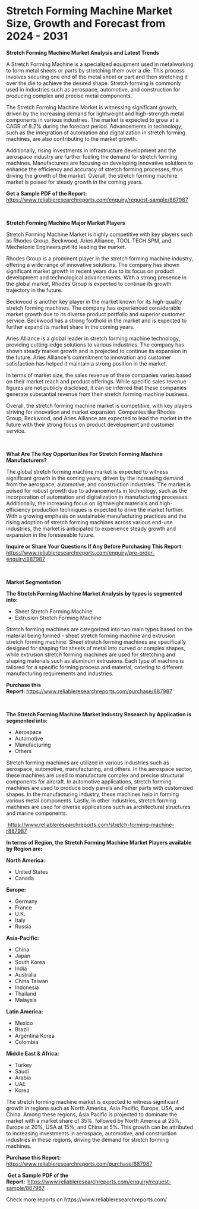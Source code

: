 <p><h1>Stretch Forming Machine Market Size, Growth and Forecast from 2024 - 2031</h1></p><p><strong>Stretch Forming Machine Market Analysis and Latest Trends</strong></p>
<p><p>A Stretch Forming Machine is a specialized equipment used in metalworking to form metal sheets or parts by stretching them over a die. This process involves securing one end of the metal sheet or part and then stretching it over the die to achieve the desired shape. Stretch forming is commonly used in industries such as aerospace, automotive, and construction for producing complex and precise metal components.</p><p>The Stretch Forming Machine Market is witnessing significant growth, driven by the increasing demand for lightweight and high-strength metal components in various industries. The market is expected to grow at a CAGR of 8.2% during the forecast period. Advancements in technology, such as the integration of automation and digitalization in stretch forming machines, are also contributing to the market growth.</p><p>Additionally, rising investments in infrastructure development and the aerospace industry are further fueling the demand for stretch forming machines. Manufacturers are focusing on developing innovative solutions to enhance the efficiency and accuracy of stretch forming processes, thus driving the growth of the market. Overall, the stretch forming machine market is poised for steady growth in the coming years.</p></p>
<p><strong>Get a Sample PDF of the Report:&nbsp;</strong> <a href="https://www.reliableresearchreports.com/enquiry/request-sample/887987">https://www.reliableresearchreports.com/enquiry/request-sample/887987</a></p>
<p>&nbsp;</p>
<p><strong>Stretch Forming Machine Major Market Players</strong></p>
<p><p>Stretch Forming Machine Market is highly competitive with key players such as Rhodes Group, Beckwood, Aries Alliance, TOOL TECH SPM, and Mechelonic Engineers pvt ltd leading the market. </p><p>Rhodes Group is a prominent player in the stretch forming machine industry, offering a wide range of innovative solutions. The company has shown significant market growth in recent years due to its focus on product development and technological advancements. With a strong presence in the global market, Rhodes Group is expected to continue its growth trajectory in the future.</p><p>Beckwood is another key player in the market known for its high-quality stretch forming machines. The company has experienced considerable market growth due to its diverse product portfolio and superior customer service. Beckwood has a strong foothold in the market and is expected to further expand its market share in the coming years.</p><p>Aries Alliance is a global leader in stretch forming machine technology, providing cutting-edge solutions to various industries. The company has shown steady market growth and is projected to continue its expansion in the future. Aries Alliance's commitment to innovation and customer satisfaction has helped it maintain a strong position in the market.</p><p>In terms of market size, the sales revenue of these companies varies based on their market reach and product offerings. While specific sales revenue figures are not publicly disclosed, it can be inferred that these companies generate substantial revenue from their stretch forming machine business.</p><p>Overall, the stretch forming machine market is competitive, with key players striving for innovation and market expansion. Companies like Rhodes Group, Beckwood, and Aries Alliance are expected to lead the market in the future with their strong focus on product development and customer service.</p></p>
<p>&nbsp;</p>
<p><strong>What Are The Key Opportunities For Stretch Forming Machine Manufacturers?</strong></p>
<p><p>The global stretch forming machine market is expected to witness significant growth in the coming years, driven by the increasing demand from the aerospace, automotive, and construction industries. The market is poised for robust growth due to advancements in technology, such as the incorporation of automation and digitalization in manufacturing processes. Additionally, the increasing focus on lightweight materials and high-efficiency production techniques is expected to drive the market further. With a growing emphasis on sustainable manufacturing practices and the rising adoption of stretch forming machines across various end-use industries, the market is anticipated to experience steady growth and expansion in the foreseeable future.</p></p>
<p><strong>Inquire or Share Your Questions If Any Before Purchasing This Report:</strong> <a href="https://www.reliableresearchreports.com/enquiry/pre-order-enquiry/887987">https://www.reliableresearchreports.com/enquiry/pre-order-enquiry/887987</a></p>
<p>&nbsp;</p>
<p><strong>Market Segmentation</strong></p>
<p><strong>The Stretch Forming Machine Market Analysis by types is segmented into:</strong></p>
<p><ul><li>Sheet Stretch Forming Machine</li><li>Extrusion Stretch Forming Machine</li></ul></p>
<p><p>Stretch forming machines are categorized into two main types based on the material being formed - sheet stretch forming machine and extrusion stretch forming machine. Sheet stretch forming machines are specifically designed for shaping flat sheets of metal into curved or complex shapes, while extrusion stretch forming machines are used for stretching and shaping materials such as aluminum extrusions. Each type of machine is tailored for a specific forming process and material, catering to different manufacturing requirements and industries.</p></p>
<p><strong>Purchase this Report:&nbsp;</strong><a href="https://www.reliableresearchreports.com/purchase/887987">https://www.reliableresearchreports.com/purchase/887987</a></p>
<p>&nbsp;</p>
<p><strong>The Stretch Forming Machine Market Industry Research by Application is segmented into:</strong></p>
<p><ul><li>Aerospace</li><li>Automotive</li><li>Manufacturing</li><li>Others</li></ul></p>
<p><p>Stretch forming machines are utilized in various industries such as aerospace, automotive, manufacturing, and others. In the aerospace sector, these machines are used to manufacture complex and precise structural components for aircraft. In automotive applications, stretch forming machines are used to produce body panels and other parts with customized shapes. In the manufacturing industry, these machines help in forming various metal components. Lastly, in other industries, stretch forming machines are used for diverse applications such as architectural structures and marine components.</p></p>
<p><a href="https://www.reliableresearchreports.com/stretch-forming-machine-r887987">&nbsp;https://www.reliableresearchreports.com/stretch-forming-machine-r887987</a></p>
<p><strong>In terms of Region, the Stretch Forming Machine Market Players available by Region are:</strong></p>
<p>
    <p> <strong> North America: </strong>
        <ul>
            <li>United States</li>
            <li>Canada</li>
        </ul>
        </p> 
    <p> <strong> Europe: </strong>
        <ul>
            <li>Germany</li>
            <li>France</li>
            <li>U.K.</li>
            <li>Italy</li>
            <li>Russia</li>
        </ul>
        </p> 
    <p> <strong> Asia-Pacific: </strong>
        <ul>
            <li>China</li>
            <li>Japan</li>
            <li>South Korea</li>
            <li>India</li>
            <li>Australia</li>
            <li>China Taiwan</li>
            <li>Indonesia</li>
            <li>Thailand</li>
            <li>Malaysia</li>
        </ul>
        </p> 
    <p> <strong> Latin America: </strong>
        <ul>
            <li>Mexico</li>
            <li>Brazil</li>
            <li>Argentina Korea</li>
            <li>Colombia</li>
        </ul>
        </p> 
    <p> <strong> Middle East & Africa: </strong>
        <ul>
            <li>Turkey</li>
            <li>Saudi</li>
            <li>Arabia</li>
            <li>UAE</li>
            <li>Korea</li>
        </ul>
    </p>
    </p>
<p><p>The stretch forming machine market is expected to witness significant growth in regions such as North America, Asia Pacific, Europe, USA, and China. Among these regions, Asia Pacific is projected to dominate the market with a market share of 35%, followed by North America at 25%, Europe at 20%, USA at 15%, and China at 5%. This growth can be attributed to increasing investments in aerospace, automotive, and construction industries in these regions, driving the demand for stretch forming machines.</p></p>
<p><strong>Purchase this Report: </strong><a href="https://www.reliableresearchreports.com/purchase/887987">https://www.reliableresearchreports.com/purchase/887987</a></p>
<p>&nbsp;<strong>Get a Sample PDF of the Report:&nbsp;&nbsp;</strong><a href="https://www.reliableresearchreports.com/enquiry/request-sample/887987">https://www.reliableresearchreports.com/enquiry/request-sample/887987</a></p>
<p><strong></strong></p>
<p>Check more reports on https://www.reliableresearchreports.com/</p>